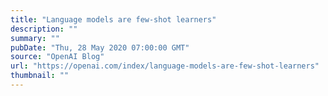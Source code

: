 ```yaml
---
title: "Language models are few-shot learners"
description: ""
summary: ""
pubDate: "Thu, 28 May 2020 07:00:00 GMT"
source: "OpenAI Blog"
url: "https://openai.com/index/language-models-are-few-shot-learners"
thumbnail: ""
---
```



